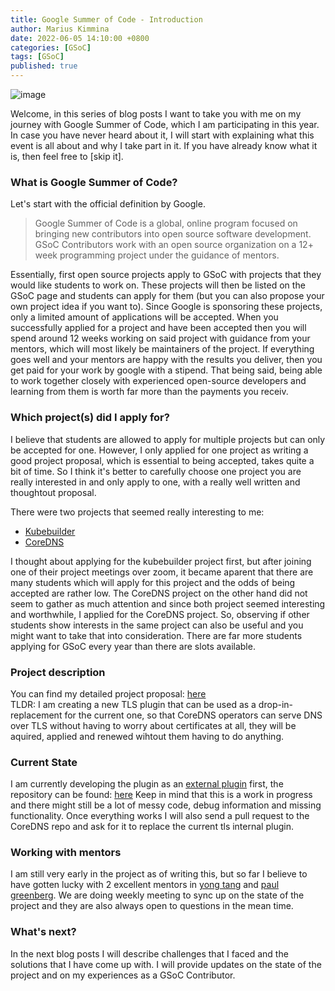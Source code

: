 ```yaml
---
title: Google Summer of Code - Introduction
author: Marius Kimmina
date: 2022-06-05 14:10:00 +0800
categories: [GSoC]
tags: [GSoC]
published: true
---
```


![image](/images/gsoc/logo.png "gsoc-logo")

Welcome, in this series of blog posts I want to take you with me on my journey with Google Summer of Code, which I am participating in this year.
In case you have never heard about it, I will start with explaining what this event is all about and why I take part in it. If you have already know what it is, then feel free to [skip it].

### What is Google Summer of Code?
Let's start with the official definition by Google.
> Google Summer of Code is a global, online program focused on bringing new contributors into open source software development. GSoC Contributors work with an open source organization on a 12+ week programming project under the guidance of mentors.

Essentially, first open source projects apply to GSoC with projects that they would like students to work on. These projects will then be listed on the GSoC page and students can apply for them (but you can also propose your own project idea if you want to). Since Google is sponsoring these projects, only a limited amount of applications will be accepted. When you successfully applied for a project and have been accepted then you will spend around 12 weeks working on said project with guidance from your mentors, which will most likely be maintainers of the project.
If everything goes well and your mentors are happy with the results you deliver, then you get paid for your work by google with a stipend. That being said, being able to work together closely with experienced open-source developers and learning from them is worth far more than the payments you receiv.


### Which project(s) did I apply for?
I believe that students are allowed to apply for multiple projects but can only be accepted for one. However, I only applied for one project as writing a good project proposal, which is essential to being accepted, takes quite a bit of time. So I think it's better to carefully choose one project you are really interested in and only apply to one, with a really well written and thoughtout proposal.

There were two projects that seemed really interesting to me:

* [Kubebuilder][Kubebuilder]
* [CoreDNS][CoreDNS]

I thought about applying for the kubebuilder project first, but after joining one of their project meetings over zoom, it became aparent that there are many students which will apply for this project and the odds of being accepted are rather low.
The CoreDNS project on the other hand did not seem to gather as much attention and since both project seemed interesting and worthwhile, I applied for the CoreDNS project.
So, observing if other students show interests in the same project can also be useful and you might want to take that into consideration. There are far more students applying for GSoC every year than there are slots available.

### Project description
You can find my detailed project proposal: [here][proposal] \
TLDR: I am creating a new TLS plugin that can be used as a drop-in-replacement for the current one, so that CoreDNS operators can serve DNS over TLS without having to worry about certificates at all, they will be aquired, applied and renewed wihtout them having to do anything.

### Current State
I am currently developing the plugin as an [external plugin][explugins] first, the repository can be found: [here][tlsplus]
Keep in mind that this is a work in progress and there might still be a lot of messy code, debug information and missing functionality.
Once everything works I will also send a pull request to the CoreDNS repo and ask for it to replace the current tls internal plugin.

### Working with mentors
I am still very early in the project as of writing this, but so far I believe to have gotten lucky with 2 excellent mentors in [yong tang][yongtang] and [paul greenberg][greenpau].
We are doing weekly meeting to sync up on the state of the project and they are also always open to questions in the mean time.

### What's next?
In the next blog posts I will describe challenges that I faced and the solutions that I have come up with. I will provide updates on the state of the project and on my experiences as a GSoC Contributor.



[yongtang]: https://www.linkedin.com/in/yong-tang/
[greenpau]: https://www.linkedin.com/in/greenpau/
[Kubebuilder]: https://github.com/kubernetes-sigs/kubebuilder
[CoreDNS]: https://github.com/coredns/coredns
[explugins]: https://coredns.io/explugins/
[proposal]: https://github.com/coredns/rfc/pull/13
[tlsplus]: https://github.com/mariuskimmina/tlsplus

